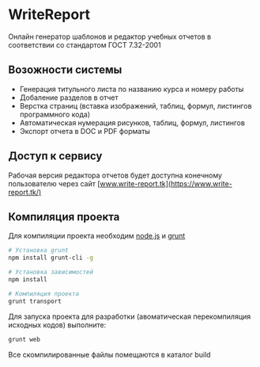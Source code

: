 # WriteReport
Онлайн генератор шаблонов и редактор учебных отчетов в соответствии со стандартом ГОСТ 7.32-2001

## Возожности системы ##
* Генерация титульного листа по названию курса и номеру работы
* Добаление разделов в отчет
* Верстка страниц (вставка изображений, таблиц, формул, листингов программного кода)
* Автоматическая нумерация рисунков, таблиц, формул, листингов
* Экспорт отчета в DOC и PDF форматы

## Доступ к сервису ##
Рабочая версия редактора отчетов будет доступна конечному пользователю через сайт [www.write-report.tk](https://www.write-report.tk/)

## Компиляция проекта ##

Для компиляции проекта необходим [node.js](https://www.npmjs.com/) и
[grunt](http://gruntjs.com)

```bash
# Установка grunt
npm install grunt-cli -g

# Установка зависимостей
npm install

# Компиляция проекта
grunt transport
```

Для запуска проекта для разработки (авоматическая перекомпиляция
исходных кодов) выполните:

```bash
grunt web
```

Все скомпилированные файлы помещаются в каталог build

